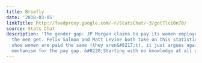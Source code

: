 ```yaml
---
title: Briefly
date: '2018-03-05'
linkTitle: http://feedproxy.google.com/~r/StatsChat/~3/got7lci0n70/
source: Stats Chat
description: 'The gender gap: JP Morgan claims to pay its women employees 99% of what
  the men get. Felix Salmon and Matt Levine both take on this statistic: it doesn&#8217;t
  show women are paid the same (they aren&#8217;t), it just argues against one particular
  mechanism for the pay gap. &#8220;Starting with no knowledge at all of [&#8230;]'
---
```

